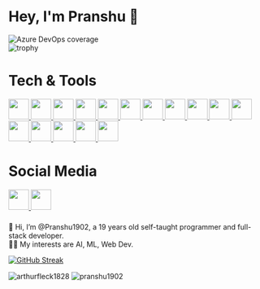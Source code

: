 # Hey, I'm Pranshu 🚀

<img
  alt="Azure DevOps coverage"
  src="https://img.shields.io/badge/developer-coding-brightgreen"
/>
<br>
![trophy](https://github-profile-trophy.vercel.app/?username=pranshu1902)
<br>
# Tech & Tools
  <a href="https://github.com/Pranshu1902/">
  <img
    width="40"
    height="40"
    src="https://cdn.jsdelivr.net/gh/devicons/devicon/icons/django/django-plain.svg"
  />
</a>
<a href="https://github.com/Pranshu1902/">
  <img
    width="40"
    height="40"
    src="https://cdn.jsdelivr.net/gh/devicons/devicon/icons/firefox/firefox-original.svg"
  />
</a>
<a href="https://github.com/Pranshu1902/">
  <img
    width="40"
    height="40"
    src="https://cdn.jsdelivr.net/gh/devicons/devicon/icons/git/git-original.svg"
  />
</a>
<a href="https://github.com/Pranshu1902/">
  <img
    width="40"
    height="40"
    src="https://cdn.jsdelivr.net/gh/devicons/devicon/icons/html5/html5-original.svg"
  />
</a>
<a href="https://github.com/Pranshu1902/">
  <img
    width="40"
    height="40"
    src="https://cdn.jsdelivr.net/gh/devicons/devicon/icons/javascript/javascript-original.svg"
  />
</a>

<a href="https://github.com/Pranshu1902/">
  <img
    width="40"
    height="40"
    src="https://cdn.jsdelivr.net/gh/devicons/devicon/icons/java/java-original-wordmark.svg"
  />
</a>

<a href="https://github.com/Pranshu1902/">
  <img
    width="40"
    height="40"
    src="https://cdn.jsdelivr.net/gh/devicons/devicon/icons/linux/linux-original.svg"
  />
</a>

<a href="https://github.com/Pranshu1902/">
  <img
    width="40"
    height="40"
    src="https://cdn.jsdelivr.net/gh/devicons/devicon/icons/nodejs/nodejs-plain-wordmark.svg"
  />
</a>

<a href="https://github.com/Pranshu1902/">
  <img
    width="40"
    height="40"
    src="https://cdn.jsdelivr.net/gh/devicons/devicon/icons/npm/npm-original-wordmark.svg"
  />
</a>

<a href="https://github.com/Pranshu1902/">
  <img
    width="40"
    height="40"
    src="https://cdn.jsdelivr.net/gh/devicons/devicon/icons/python/python-original.svg"
  />
</a>

<a href="https://github.com/Pranshu1902/">
  <img
    width="40"
    height="40"
    src="https://cdn.jsdelivr.net/gh/devicons/devicon/icons/react/react-original.svg"
  />
</a>

<a href="https://github.com/Pranshu1902/">
  <img
    width="40"
    height="40"
    src="https://cdn.jsdelivr.net/gh/devicons/devicon/icons/slack/slack-original.svg"
  />
</a>

<a href="https://github.com/Pranshu1902/">
  <img
    width="40"
    height="40"
    src="https://cdn.jsdelivr.net/gh/devicons/devicon/icons/typescript/typescript-original.svg"
  />
</a>

<a href="https://github.com/Pranshu1902/">
  <img
    width="40"
    height="40"
    src="https://cdn.jsdelivr.net/gh/devicons/devicon/icons/ubuntu/ubuntu-plain.svg"
  />
</a>
<a href="https://github.com/Pranshu1902/">
  <img
    width="40"
    height="40"
    src="https://cdn.jsdelivr.net/gh/devicons/devicon/icons/vscode/vscode-original.svg"
  />
</a>
<a href="https://github.com/Pranshu1902/">
  <img
    width="40"
    height="40"
    src="https://cdn.jsdelivr.net/gh/devicons/devicon/icons/bash/bash-original.svg"
  />
</a>


# Social Media

  <a href="https://twitter.com/pranshu1902">
    <img
      width="40"
      height="40"
      src="https://cdn.jsdelivr.net/gh/devicons/devicon/icons/twitter/twitter-original.svg"
    />
  </a>

  <a href="https://www.linkedin.com/in/pranshu1902/">
    <img
      width="40"
      height="40"
      src="https://cdn.jsdelivr.net/gh/devicons/devicon/icons/linkedin/linkedin-original.svg"
    />
  </a>

<div style="margin-top: 5; margin-bottom: 5;">
<br>
👋 Hi, I’m @Pranshu1902, a 19 years old self-taught programmer and full-stack developer.
<br>
👨‍💻 My interests are AI, ML, Web Dev.
<br>
</div>

[![GitHub Streak](https://github-readme-streak-stats.herokuapp.com?user=Pranshu1902)](https://git.io/streak-stats)


<div>
<img align="center" src="https://github-readme-stats.vercel.app/api?username=pranshu1902&show_icons=true&locale=en" alt="arthurfleck1828" />  
<img align="center" src="https://github-readme-stats.vercel.app/api/top-langs?username=pranshu1902&show_icons=true&locale=en&layout=compact" alt="pranshu1902" />
</div>
